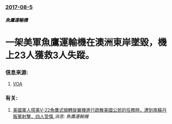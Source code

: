 ### [2017-08-5](/news/2017/08/5/index.md)

##### 魚鷹運輸機
# 一架美軍魚鷹運輸機在澳洲東岸墜毀，機上23人獲救3人失蹤。 




### 信息来源:

1. [VOA](https://www.voanews.com/a/us-military-calls-off-search-for-missing-marines/3974186.html)

### 有关:

1. [ 美國軍人搭乘V-22魚鷹式傾轉旋翼機進行疏散美國公民的任務時，遭到南蘇丹叛軍射擊，四人受傷 ](/news/2013/12/21/美國軍人搭乘V-22魚鷹式傾轉旋翼機進行疏散美國公民的任務時-遭到南蘇丹叛軍射擊-四人受傷.md) _消息: 魚鷹運輸機_
